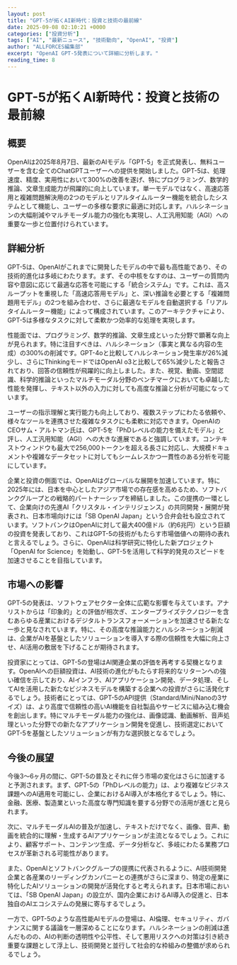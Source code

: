 ```yaml
---
layout: post
title: "GPT-5が拓くAI新時代：投資と技術の最前線"
date: 2025-09-08 02:10:21 +0000
categories: ["投資分析"]
tags: ["AI", "最新ニュース", "技術動向", "OpenAI", "投資"]
author: "ALLFORCES編集部"
excerpt: "OpenAI GPT-5発表について詳細に分析します。"
reading_time: 8
---
```


# GPT-5が拓くAI新時代：投資と技術の最前線

## 概要
OpenAIは2025年8月7日、最新のAIモデル「GPT-5」を正式発表し、無料ユーザーを含む全てのChatGPTユーザーへの提供を開始しました。GPT-5は、処理速度、精度、実用性において300%の改善を遂げ、特にプログラミング、数学的推論、文章生成能力が飛躍的に向上しています。単一モデルではなく、高速応答用と複雑問題解決用の2つのモデルとリアルタイムルーター機能を統合したシステムとして機能し、ユーザーの多様な要求に最適に対応します。ハルシネーションの大幅削減やマルチモーダル能力の強化も実現し、人工汎用知能（AGI）への重要な一歩と位置付けられています。

## 詳細分析
GPT-5は、OpenAIがこれまでに開発したモデルの中で最も高性能であり、その技術的進化は多岐にわたります。まず、その中核をなすのは、ユーザーの質問内容や意図に応じて最適な応答を可能にする「統合システム」です。これは、高スループットを重視した「高速応答用モデル」と、深い推論を必要とする「複雑問題用モデル」の2つを組み合わせ、さらに最適なモデルを自動選択する「リアルタイムルーター機能」によって構成されています。このアーキテクチャにより、GPT-5は多様なタスクに対して柔軟かつ効率的な処理を実現します。

性能面では、プログラミング、数学的推論、文章生成といった分野で顕著な向上が見られます。特に注目すべきは、ハルシネーション（事実と異なる内容の生成）の300%の削減です。GPT-4oと比較してハルシネーション発生率が26%減少し、さらにThinkingモードではOpenAI o3と比較して65%減少したと報告されており、回答の信頼性が飛躍的に向上しました。また、視覚、動画、空間認識、科学的推論といったマルチモーダル分野のベンチマークにおいても卓越した性能を発揮し、テキスト以外の入力に対しても高度な推論と分析が可能になっています。

ユーザーの指示理解と実行能力も向上しており、複数ステップにわたる依頼や、様々なツールを連携させた複雑なタスクにも柔軟に対応できます。OpenAIのCEOサム・アルトマン氏は、GPT-5を「PhDレベルの能力を備えたモデル」と評し、人工汎用知能（AGI）への大きな進展であると強調しています。コンテキストウィンドウも最大で256,000トークンを超える長さに対応し、大規模ドキュメントや複雑なデータセットに対してもシームレスかつ一貫性のある分析を可能にしています。

企業と投資の側面では、OpenAIはグローバルな展開を加速しています。特に2025年には、日本を中心としたアジア市場での存在感を高めるため、ソフトバンクグループとの戦略的パートナーシップを締結しました。この提携の一環として、企業向けの先進AI「クリスタル・インテリジェンス」の共同開発・展開が発表され、日本市場向けには「SB OpenAI Japan」という合弁会社も設立されています。ソフトバンクはOpenAIに対して最大400億ドル（約6兆円）という巨額の投資を発表しており、これはGPT-5の技術がもたらす市場価値への期待の表れと言えるでしょう。さらに、OpenAIは科学研究に特化した新プロジェクト「OpenAI for Science」を始動し、GPT-5を活用して科学的発見のスピードを加速させることを目指しています。

## 市場への影響
GPT-5の発表は、ソフトウェアセクター全体に広範な影響を与えています。アナリストからは「印象的」との評価が相次ぎ、エンタープライズテクノロジーを含むあらゆる産業におけるデジタルトランスフォーメーションを加速させる新たな一歩と見なされています。特に、その高度な推論能力とハルシネーション削減は、企業がAIを基盤としたソリューションを導入する際の信頼性を大幅に向上させ、AI活用の敷居を下げることが期待されます。

投資家にとっては、GPT-5の登場はAI関連企業の評価を再考する契機となります。OpenAIへの巨額投資は、AI技術の進化がもたらす将来的なリターンへの強い確信を示しており、AIインフラ、AIアプリケーション開発、データ処理、そしてAIを活用した新たなビジネスモデルを構築する企業への投資がさらに活発化するでしょう。技術者にとっては、GPT-5のAPI提供（Standard/Mini/Nanoの3サイズ）は、より高度で信頼性の高いAI機能を自社製品やサービスに組み込む機会を創出します。特にマルチモーダル能力の強化は、画像認識、動画解析、音声処理といった分野での新たなアプリケーション開発を促進し、技術選定においてGPT-5を基盤としたソリューションが有力な選択肢となるでしょう。

## 今後の展望
今後3〜6ヶ月の間に、GPT-5の普及とそれに伴う市場の変化はさらに加速すると予測されます。まず、GPT-5の「PhDレベルの能力」は、より複雑なビジネス課題へのAI適用を可能にし、企業におけるAI導入が本格化するでしょう。特に、金融、医療、製造業といった高度な専門知識を要する分野での活用が進むと見られます。

次に、マルチモーダルAIの普及が加速し、テキストだけでなく、画像、音声、動画を統合的に理解・生成するAIアプリケーションが主流となるでしょう。これにより、顧客サポート、コンテンツ生成、データ分析など、多岐にわたる業務プロセスが革新される可能性があります。

また、OpenAIとソフトバンクグループの提携に代表されるように、AI技術開発企業と各産業のリーディングカンパニーとの連携がさらに深まり、特定の産業に特化したAIソリューションの開発が活発化すると考えられます。日本市場においては、「SB OpenAI Japan」の設立が、国内企業におけるAI導入の促進と、日本独自のAIエコシステムの発展に寄与するでしょう。

一方で、GPT-5のような高性能AIモデルの登場は、AI倫理、セキュリティ、ガバナンスに関する議論を一層深めることになります。ハルシネーションの削減は進んだものの、AIの判断の透明性や公平性、そして悪用リスクへの対策は引き続き重要な課題として浮上し、技術開発と並行して社会的な枠組みの整備が求められるでしょう。

